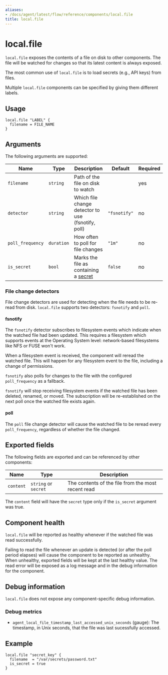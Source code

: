 ```yaml
---
aliases:
- /docs/agent/latest/flow/reference/components/local.file
title: local.file
---
```


# local.file

`local.file` exposes the contents of a file on disk to other components. The
file will be watched for changes so that its latest content is always exposed.

The most common use of `local.file` is to load secrets (e.g., API keys) from
files.

Multiple `local.file` components can be specified by giving them different
labels.

## Usage

```river
local.file "LABEL" {
  filename = FILE_NAME
}
```

## Arguments

The following arguments are supported:

Name | Type | Description | Default | Required
---- | ---- | ----------- | ------- | --------
`filename` | `string` | Path of the file on disk to watch | | yes
`detector` | `string` | Which file change detector to use (fsnotify, poll) | `"fsnotify"` | no
`poll_frequency` | `duration` | How often to poll for file changes | `"1m"` | no
`is_secret` | `bool` | Marks the file as containing a [secret][] | `false` | no

### File change detectors

File change detectors are used for detecting when the file needs to be re-read
from disk. `local.file` supports two detectors: `fsnotify` and `poll`.

#### fsnotify

The `fsnotify` detector subscribes to filesystem events which indicate when the
watched file had been updated. This requires a filesystem which supports events
at the Operating System level: network-based filesystems like NFS or FUSE won't
work.

When a filesystem event is received, the component will reread the watched
file. This will happen for any filesystem event to the file, including a change
of permissions.

`fsnotify` also polls for changes to the file with the configured
`poll_frequency` as a fallback.

`fsnotify` will stop receiving filesystem events if the watched file has been
deleted, renamed, or moved. The subscription will be re-established on the next
poll once the watched file exists again.

#### poll

The `poll` file change detector will cause the watched file to be reread
every `poll_frequency`, regardless of whether the file changed.

## Exported fields

The following fields are exported and can be referenced by other components:

Name | Type | Description
---- | ---- | -----------
`content` | `string` or `secret` | The contents of the file from the most recent read

The `content` field will have the `secret` type only if the `is_secret`
argument was true.

## Component health

`local.file` will be reported as healthy whenever if the watched file was read
successfully.

Failing to read the file whenever an update is detected (or after the poll
period elapses) will cause the component to be reported as unhealthy. When
unhealthy, exported fields will be kept at the last healthy value. The read
error will be exposed as a log message and in the debug information for the
component.

## Debug information

`local.file` does not expose any component-specific debug information.

### Debug metrics

* `agent_local_file_timestamp_last_accessed_unix_seconds` (gauge): The
  timestamp, in Unix seconds, that the file was last sucessfully accessed.

[secret]: ../secrets.md#is_secret-argument-in-components

## Example

```river
local.file "secret_key" {
  filename  = "/var/secrets/password.txt"
  is_secret = true
}
```
